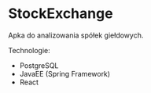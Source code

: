 # StockExchange
Apka do analizowania spółek giełdowych.

Technologie:
- PostgreSQL
- JavaEE (Spring Framework)
- React